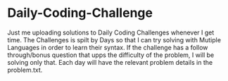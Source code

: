 # Daily-Coding-Challenge
Just me uploading solutions to Daily Coding Challenges whenever I get time. 
The Challenges is spilt by Days so that I can try solving with Mutiple Languages in order to learn their syntax. 
If the challenge has a follow through/bonus question that upps the difficulty of the problem, I will be solving only that. 
Each day will have the relevant problem details in the problem.txt. 

